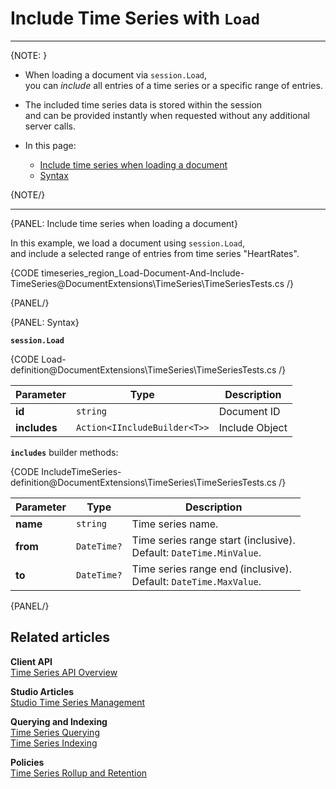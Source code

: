 ﻿# Include Time Series with&nbsp;`Load`
---

{NOTE: }

* When loading a document via `session.Load`,  
  you can _include_ all entries of a time series or a specific range of entries.

* The included time series data is stored within the session   
  and can be provided instantly when requested without any additional server calls.

* In this page:
   * [Include time series when loading a document](../../../../../document-extensions/timeseries/client-api/session/include/with-session-load#include-time-series-when-loading-a-document)
   * [Syntax](../../../../../document-extensions/timeseries/client-api/session/include/with-session-load#syntax)

{NOTE/}

---

{PANEL: Include time series when loading a document}

In this example, we load a document using `session.Load`,  
and include a selected range of entries from time series "HeartRates".

{CODE timeseries_region_Load-Document-And-Include-TimeSeries@DocumentExtensions\TimeSeries\TimeSeriesTests.cs /}

{PANEL/}

{PANEL: Syntax}

**`session.Load`**

{CODE Load-definition@DocumentExtensions\TimeSeries\TimeSeriesTests.cs /}

| Parameter    | Type                         | Description    |
|--------------|------------------------------|----------------|
| **id**       | `string`                     | Document ID    |
| **includes** | `Action<IIncludeBuilder<T>>` | Include Object |

**`includes`** builder methods:

{CODE IncludeTimeSeries-definition@DocumentExtensions\TimeSeries\TimeSeriesTests.cs /}

| Parameter | Type        | Description                                                           |
|-----------|-------------|-----------------------------------------------------------------------|
| **name**  | `string`    | Time series name.                                                     |
| **from**  | `DateTime?` | Time series range start (inclusive).<br>Default: `DateTime.MinValue`. |
| **to**    | `DateTime?` | Time series range end (inclusive).<br>Default: `DateTime.MaxValue`.   |

{PANEL/}

## Related articles

**Client API**  
[Time Series API Overview](../../../../../document-extensions/timeseries/client-api/overview)  

**Studio Articles**  
[Studio Time Series Management](../../../../../studio/database/document-extensions/time-series)  

**Querying and Indexing**  
[Time Series Querying](../../../../../document-extensions/timeseries/querying/overview-and-syntax)  
[Time Series Indexing](../../../../../document-extensions/timeseries/indexing)  

**Policies**  
[Time Series Rollup and Retention](../../../../../document-extensions/timeseries/rollup-and-retention)  
